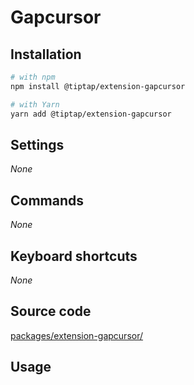 # Gapcursor

## Installation
```bash
# with npm
npm install @tiptap/extension-gapcursor

# with Yarn
yarn add @tiptap/extension-gapcursor
```

## Settings
*None*

## Commands
*None*

## Keyboard shortcuts
*None*

## Source code
[packages/extension-gapcursor/](https://github.com/ueberdosis/tiptap-next/blob/main/packages/extension-gapcursor/)

## Usage
<demo name="Extensions/Gapcursor" highlight="" />
